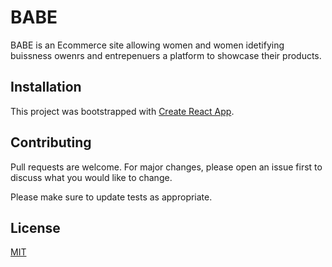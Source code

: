 # BABE

BABE is an Ecommerce site allowing women and women idetifying buissness owenrs and entrepenuers a platform to showcase their products.

## Installation

This project was bootstrapped with [Create React App](https://github.com/facebook/create-react-app).

## Contributing

Pull requests are welcome. For major changes, please open an issue first to discuss what you would like to change.

Please make sure to update tests as appropriate.

## License

[MIT](https://choosealicense.com/licenses/mit/)
